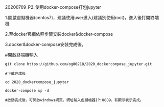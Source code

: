 20200709_P2_使用docker-compose打包jupyter

1.開啟虛擬機器(centos7)，建議使用user進入(建議別使用root)，進入後打開終端機

2.至docker官網依照步驟安裝docker&docker-compose

3.docker&docker-compose安裝完成後，

  #開啟終端機輸入
  
    git clone https://github.com/og80218/2020_dockercompose_jupyter.git
	
	#下載完成後
	
	cd 2020_dockercompose_jupyter
	
	docker-compose up -d
	
	#啟動完成後，可開啟windows網頁，網址輸入虛擬機器IP:8889，有顯示表示完成。